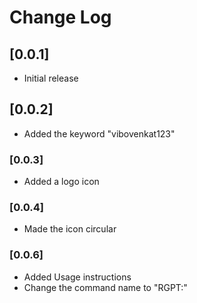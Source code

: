 # Change Log


## [0.0.1]

- Initial release

## [0.0.2]
- Added the keyword "vibovenkat123"

### [0.0.3]
- Added a logo icon

### [0.0.4]
- Made the icon circular

### [0.0.6]
- Added Usage instructions
- Change the command name to "RGPT:"